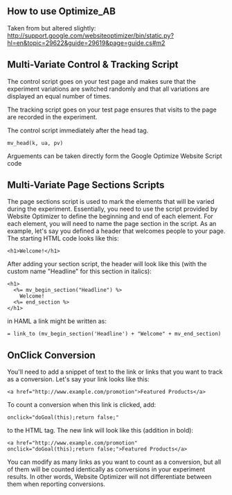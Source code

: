 How to use Optimize_AB
---------------------------------------
Taken from but altered slightly:
http://support.google.com/websiteoptimizer/bin/static.py?hl=en&topic=29622&guide=29619&page=guide.cs#m2


Multi-Variate Control & Tracking Script
---------------------------------------
The control script goes on your test page and makes sure that the experiment variations are switched randomly and that all variations are displayed an equal number of times.

The tracking script goes on your test page ensures that visits to the page are recorded in the experiment.

The control script immediately after the head tag.

    mv_head(k, ua, pv)

Arguements can be taken directly form the Google Optimize Website Script code


Multi-Variate Page Sections Scripts
---------------------------------------
The page sections script is used to mark
the elements that will be varied during the experiment. Essentially, you need to use the script provided by Website Optimizer to define the beginning and end of each element. For each element, you will need to name the page section in the script. As an example, let's say you defined a header that welcomes people to your page. The starting HTML code looks like this:

    <h1>Welcome!</h1>

After adding your section script, the header will look like this
(with the custom name "Headline" for this section in italics):

    <h1>
      <%= mv_begin_section("Headline") %>
        Welcome!
      <%= end_section %>
    </h1>

in HAML a link might be written as:

    = link_to (mv_begin_section('Headline') + "Welcome" + mv_end_section)


OnClick Conversion
---------------------------------------
You'll need to add a snippet of text to the link or links
that you want to track as a conversion. Let's say your link
looks like this:

    <a href="http://www.example.com/promotion">Featured Products</a>

To count a conversion when this link is clicked, add:

    onclick="doGoal(this);return false;"

to the HTML tag. The new link will look like this
(addition in bold):

    <a href="http://www.example.com/promotion" onclick="doGoal(this);return false;">Featured Products</a>

You can modify as many links as you want to count as a conversion,
but all of them will be counted identically as conversions in your
experiment results. In other words, Website Optimizer will not
differentiate between them when reporting conversions.


